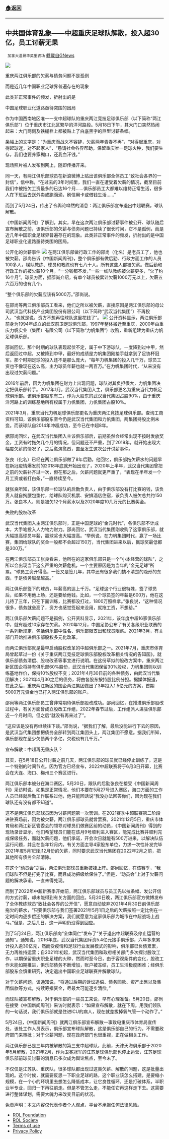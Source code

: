 ###  [:house:返回](README.md)
---


## 中共国体育乱象——中超重庆足球队解散，投入超30亿，员工讨薪无果
` 加拿大温哥华英里农场` [轉載自GNews](https://gnews.org/zh-hans/2600157/)

![](https://assets.gnews.org/wp-content/uploads/2022/05/BDF76E1C7AF07426B4BF5563373B59D3B422F541_size269_w1024_h683_1653501546.jpeg) 

重庆两江俱乐部的欠薪与债务问题不是孤例
 
而是近几年中国职业足球界普遍存在的现象
 
此类非正常事件的频发，折射出的是
 
中国足球职业化道路亟待突围的困局
 
作为中国西南地区唯一一支中超球队的重庆两江竞技足球俱乐部（以下简称“两江俱乐部”）位于重庆市江北区繁华的洋河路段。5月18日下午，其大门口突然热闹起来：大门两侧及铁栅栏上都被贴上了白底黑字的巨型讨薪条幅。
 
条幅上的文字是：“为重庆而战义不容辞，欠薪两年青春不再”，“对得起重庆，对得起球迷，对不起家人”，“恳请社会各界帮助，保留重庆唯一足球火种，我们要生存，我们也要养家糊口，还我血汗钱。”
 
现场照片被人发布到网上，随即传播开来。
 
同一天，有两江俱乐部球员在新浪微博上贴出该俱乐部全体员工“致社会各界的一封信”，信中称，“在过去的3年时间里，我们一直在遭受着欠薪的情况，截至目前我们中被拖欠工资最多的已达16个月……俱乐部员工大都难以维持正常生活，很多人在下班后去送外卖或跑滴滴，刷信用卡或借钱生活……”
 
而到了5月24日，传出了令舆论哗然的消息：两江俱乐部宣布退出中超联赛，球队解散。
 
《中国新闻周刊》了解到，其实，早在这次两江俱乐部讨薪事件被公开、球队随后宣布解散之前，该俱乐部的欠薪与债务问题已持续了很长时间，它不是孤例，而是近几年中国职业足球界普遍存在的现象。此类非正常事件的频发，折射出的是中国足球职业化道路亟待突围的困局。
 
公开化的欠薪事件
 ![](https://assets.gnews.org/wp-content/uploads/2022/05/fbdb-a514d80bcb053a3f0eab3a77f506425f_1653501710.jpg) 
在两江俱乐部做行政工作的邵尚（化名）是老员工了，他也被欠薪。邵尚告诉《中国新闻周刊》，整个俱乐部有做后勤、行政方面工作的人员100多人，梯队教练、球员和教练也有七八十人。所有这些人都被欠薪。做后勤和行政工作的被欠薪10个月，“一分钱都不发，”一些一线队教练被欠薪更多，“欠了约16个月”。球员方面，据邵尚介绍，有单个球员被累计欠薪1000万元以上，欠薪五六百万的也有几个。
 
“整个俱乐部的欠薪应该有5000万。”邵尚说。
 
在邵尚等两江俱乐部员工看来，他们之所以被欠薪，直接原因是两江俱乐部的母公司武汉当代科技产业集团股份有限公司（以下简称“武汉当代集团”）不再投入，“也就是说，资方不想再往球队这里花钱了”。
 ![](https://assets.gnews.org/wp-content/uploads/2022/05/f71c72d08ea341e0b74ff2ad432506aa_1653501690.jpeg) 
公开资料显示，两江俱乐部前身为1994年成立的武汉前卫足球俱乐部，1997年整体搬迁至重庆，2000年由重庆力帆实业（集团）有限公司（以下简称“力帆集团”）收购，重新组建为重庆力帆足球俱乐部。
 
邵尚回忆，那个时期的球队表现起伏不定，属于中下游球队，一度降到过中甲，然后返回过中超，又被降到中甲，最好的成绩是力帆集团刚接手就拿到了足协杯冠军。那个时期足球的投入还不是那么庞大，“每年力帆集团的投入几千万，球员工资也不像现在这么高，主力球员年薪也就一两百万。”在力帆集团时代，“从来没有出现过欠薪问题。”
 
2016年前后，因为力帆集团在财力上出现问题，球队对其负担很大，力帆集团决定把俱乐部转手。2017年1月，武汉当代集团入主，俱乐部更名为重庆当代力帆足球俱乐部。该俱乐部股东有二，作为大股东的武汉当代集团占股90%，由于重庆洋河路上的训练基地所有权属于力帆集团，力帆集团占股10%。
 
2021年3月，重庆当代力帆足球俱乐部更名为重庆两江竞技足球俱乐部。查询工商资料可知，该俱乐部股东至今仍是武汉当代集团和力帆集团，两集团持股比例未变。而该球队自2014年冲超成功，至今已在中超8年。
 
据邵尚回忆，在武汉当代集团入主该俱乐部后，前期虽然会经常出现不按时发放奖金，工资有时拖欠几个月的情况，但问题还不严重，到了2019年，就开始出现大幅度欠薪的情况了，之后愈演愈烈，直至发生这次公开讨薪事件。
 
张良（化名）已经在两江俱乐部做了8年后勤，他回忆，俱乐部拖欠薪水的问题早在新冠疫情爆发前的2018年底就开始出现了，2020年上半年，武汉当代集团曾把之前的欠薪补齐过一次，但在那之后，欠薪问题就更严重了，“表现在半年发一个月工资或者打白条，”一直持续至今。
 
就张良所知，该俱乐部一位球队的后勤负责人，由于俱乐部没有打比赛的钱，该负责人就自掏腰包垫付，给球队购买机票、安排酒店住宿，该负责人被欠总共约150万。张良本人，则是被欠12个月薪水以及2020年度10几万元的比赛奖金。
 
失败的股权改革
 
武汉当代集团入主两江俱乐部时，正是中国足球的“金元时代”，各俱乐部不计成本，大手笔投入人力物力财力。邵尚回忆，武汉当代集团刚收购了这家俱乐部，就大幅提高球员年薪，赢球奖也大幅提高。“举例说，在力帆集团时代，赢了一场比赛，集团给球队的奖金一般都不会超过150万，当代集团进来以后，赢球奖最低都是300万。”
 
在两江俱乐部员工张良看来，他所在的这家俱乐部只是一个“小本经营的球队”，之所以会出现当下这么严重的欠薪危机，一个主要原因是为当年的“金元足球”所累。“球员工资开得高，一签又是签几年，其中还有很多我们搞不清楚的隐形的东西，于是债务越垒越高。”
 
两江俱乐部签下的球员，年薪高的达上千万。“足球这个行业很特殊，签了球员后，如果不用他上场，还是要给他钱。比如，一个球员签的年薪是600万，他在这儿待了三年，只在下面训练，比赛都没打过，1800万照样拿。”张良说，“这种情况很多，债务就垒高了，资方也感觉签起来没用，就拖工资，不想给。”
 
两江俱乐部欠薪问题不是孤例，公开资料显示，2021年，该年度中超16家俱乐部中，就有超过10家存在欠薪。2020年12月，中国足协公布了有关各级职业联赛的一系列新规定，包括俱乐部中性名、俱乐部限支出和球员限薪。2021年3月，有关部门开始推进俱乐部股权多元化改革。
 
而两江俱乐部就是最早启动股权改革的中超俱乐部之一。2021年7月，重庆市体育局曾起草过一份《关于重庆两江竞技足球俱乐部股权改革相关情况的告知函》，就俱乐部债务清偿、股权改革等事宜进行说明。在这份草拟的股改方案中，重庆两江新区国企将持有俱乐部60%股份，武汉当代集团保留30%股权，力帆集团则以训练基地作价，保持10%股权不变；2021年4月30日前的各种债务，由武汉当代集团解决；2021年4月30之后的债务，将由各股东按持股比例分担。据媒体报道，在此之后，重庆两江新区的国企两江集团做出了3年投入1.5亿元的方案，首期5000万元资金也已打入两江俱乐部的账户。
 
邵尚等两江俱乐部员工曾非常期待俱乐部股改成功。邵尚回忆，在推进俱乐部股改过程中，有关方面曾成立股改工作组，2022年春节过后，工作组派人进驻俱乐部近一个月时间，但之后“就没有再来过了”。
 
“这应该是没有再继续往下谈。”邵尚说，“据我们了解，最后没能进行下去的原因，是武汉当代集团想把债务全部转到两江集团头上，两江集团不愿意。据我们所知，俱乐部现在至少欠债两个多亿，欠税也有几千万。”
 
宣布解散：中超再无重庆队？
 
其实，在5月18日公开讨薪之前几天，两江俱乐部的球员就已经停止训练了。这是一个特别的时间节点。因为官方已经宣布，2022中超联赛将于6月3日开幕，比赛会在大连、海口、梅州三个赛区进行。
 
两江俱乐部本被分在海口赛区。5月20日，跟队的后勤张良在接受《中国新闻周刊》采访时说，如果是正常情况，他们本要在5月27号进入赛区，海口方面的工作人员已经就后勤工作联系过他，他只能回话说“我没办法回答你们，因为现在我们球队还有没有都不知道”。
 
这不是两江俱乐部球员因为讨薪问题第一次罢训。在2021赛季中超联赛第二阶段进驻赛场前，因为被欠薪，两江俱乐部球员就曾罢赛。2021年12月5日，重庆市体育局和两江新区管委会的领导对球员们做赛区前的动员，《中国新闻周刊》得到的现场录音显示，他们希望球员们能在该月9号顺利进入赛区，能完成比赛并顺利完成保级任务，而就欠薪问题，他们承诺，开会次日就能有500万进来，以解决队伍运行问题，并且在当年12月内，有关方面主导4家股东单位，力求一次性补发完毕2021年度5月1日到12月份的欠薪，同时要求武汉当代集团在2022年2月之前，把其他所有债务全部清除。
 
在这个“动员会”之后，两江俱乐部球员重新披挂上阵。邵尚回忆，在该赛季，“我们球队不但是打完了比赛，而且成功把级给保住了。”但是，“动员会”上对于欠薪问题的解决承诺，一直未得兑现。
 
而到了2022年中超新赛季开始前，两江俱乐部球员与员工先以拉条幅、发公开信的方式讨薪，却未能得到有关方面的回应。5月20日晚，两江俱乐部官方微博发布了全体教练球员“致社会各界的公开信”，愿意自动放弃2021年4月30日前俱乐部拖欠的薪水，“只要俱乐部与我们签署2021年5月1日之后的欠薪按照一定比例在一定时间内逐步偿还的解决方案，我们就愿意为这家俱乐部为城市在中超战场上战斗。”但是，之后几日，这一声明仍没得到回应。
 
到了5月24日，两江俱乐部向“全体同仁”发布了“关于退出中超联赛及停止运营的通知”。通知说，2016年底，武汉当代集团斥资5.4亿元接手俱乐部，六年多来累计投入逾30亿元，然而受疫情和足球行业发展模式的影响，俱乐部已负债累累，无力再维持运营；自2021年初起，武汉当代集团和政府相关部门多次探讨股改工作，以期保留重庆职业足球的火种，然而时至今日，由于客观条件的变化，股改工作未能如期推进，俱乐部债务不断增加，账户被冻结，员工生活极度困难；经俱乐部股东会慎重研究，决定退出中国职业足球联赛并解散球队。
 
对于欠薪问题，该通知说，“将通过后期的诉讼追偿、债务回款、资产出售以及集团借款等方式，持续筹措资金，尽最大可能逐步清偿。”
 
而球队被宣布解散，对于俱乐部的一些员工来说，早有心理准备。5月20日，邵尚在接受《中国新闻周刊》采访时就表示：“如果宣布解散，就在下周。用我们领队的一句话说，我们俱乐部就是住进ICU的病人，现在就差拔掉氧气管一个动作了。”
 
5月24日，《中国新闻周刊》就两江俱乐部宣布解散一事致电重庆市体育局宣传处，该处工作人员表示，俱乐部宣布球队解散，这是俱乐部自己的行为，不需要政府部门来审批；对于欠薪问题，现在政府部门也很重视，正在做相关工作。
 
两江俱乐部已是三年内被解散的第三支中超球队，此前，天津天海俱乐部于2020年5月解散，2021年2月，作为卫冕冠军的江苏足球俱乐部也停止运营，江苏足球俱乐部前球员讨薪的消息已多次成为舆论焦点，至今未了。
 
不仅仅是江苏队、重庆队，很多球队都出现过这类欠薪、解散的问题，这是批量出现的。这个时候，就需要反思一下职业足球的路，这个职业该怎么搭建，是要缩小规模，在一个小的环境里去想怎么降低成本，让它良性循环，还是打破体系，半职业半专业，回归一下再往前走。但是不管怎么走，不能任它再这样走下去。这需要进行整体谋划，需要大魄力来改变目前的状况。

免责声明：本文内容仅代表作者个人观点，平台不承担任何法律风险。
  
- [ROL Foundation](https://rolfoundation.org/)
- [ROL Society](https://rolsociety.org/)
- [Terms of use](https://gnews.org/terms-of-use-3/)
- [Privacy Policy](https://gnews.org/privacy-policy/)
